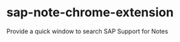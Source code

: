 sap-note-chrome-extension
=========================

Provide a quick window to search SAP Support for Notes
